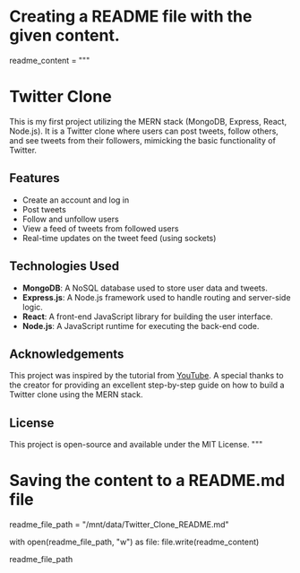 # Creating a README file with the given content.

readme_content = """
# Twitter Clone

This is my first project utilizing the MERN stack (MongoDB, Express, React, Node.js). It is a Twitter clone where users can post tweets, follow others, and see tweets from their followers, mimicking the basic functionality of Twitter.

## Features
- Create an account and log in
- Post tweets
- Follow and unfollow users
- View a feed of tweets from followed users
- Real-time updates on the tweet feed (using sockets)

## Technologies Used
- **MongoDB**: A NoSQL database used to store user data and tweets.
- **Express.js**: A Node.js framework used to handle routing and server-side logic.
- **React**: A front-end JavaScript library for building the user interface.
- **Node.js**: A JavaScript runtime for executing the back-end code.

## Acknowledgements

This project was inspired by the tutorial from [YouTube](https://www.youtube.com/watch?v=4GUVz2psWUg). A special thanks to the creator for providing an excellent step-by-step guide on how to build a Twitter clone using the MERN stack.

## License

This project is open-source and available under the MIT License.
"""

# Saving the content to a README.md file
readme_file_path = "/mnt/data/Twitter_Clone_README.md"

with open(readme_file_path, "w") as file:
    file.write(readme_content)

readme_file_path
